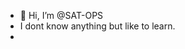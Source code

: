- 👋 Hi, I’m @SAT-OPS
- I dont know anything but like to learn.
-

<!---
SAT-OPS/SAT-OPS is a ✨ special ✨ repository because its `README.md` (this file) appears on your GitHub profile.
You can click the Preview link to take a look at your changes.
--->
